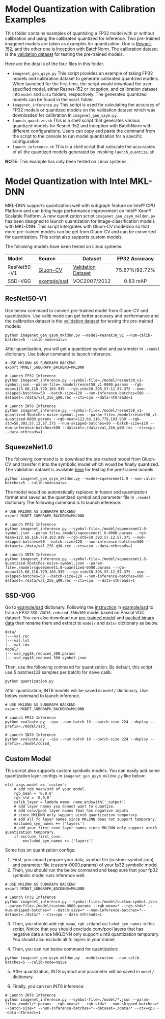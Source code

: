 # Model Quantization with Calibration Examples
This folder contains examples of quantizing a FP32 model with or without calibration and using the calibrated
quantized for inference. Two pre-trained imagenet models are taken as examples for quantization. One is
[Resnet-152](http://data.mxnet.io/models/imagenet/resnet/152-layers/), and the other one is
[Inception with BatchNorm](http://data.mxnet.io/models/imagenet/inception-bn/). The calibration dataset
is the [validation dataset](http://data.mxnet.io/data/val_256_q90.rec) for testing the pre-trained models.

Here are the details of the four files in this folder.
- `imagenet_gen_qsym.py` This script provides an example of taking FP32 models and calibration dataset to generate
calibrated quantized models. When launched for the first time, the script would download the user-specified model,
either Resnet-152 or Inception,
and calibration dataset into `model` and `data` folders, respectively. The generated quantized models can be found in
the `model` folder.
- `imagenet_inference.py` This script is used for calculating the accuracy of FP32 models or quantized models on the
validation dataset which was downloaded for calibration in `imagenet_gen_qsym.py`.
- `launch_quantize.sh` This is a shell script that generates various quantized models for Resnet-152 and
Inception with BatchNorm with different configurations. Users can copy and paste the command from the script to
the console to run model quantization for a specific configuration.
- `launch_inference.sh` This is a shell script that calculate the accuracies of all the quantized models generated
by invoking `launch_quantize.sh`.

**NOTE**: This example has only been tested on Linux systems.

# Model Quantization with Intel MKL-DNN

MKL-DNN supports quantization well with subgraph feature on Intel® CPU Platform and can bring huge performance improvement on Intel® Xeon® Scalable Platform. A new quantization script `imagenet_gen_qsym_mkldnn.py` has been designed to launch quantization for image-classification models with MKL-DNN. This script intergrates with Gluon-CV modelzoo so that more pre-trained models can be get from Gluon-CV and can be converted for quantization. This script also supports custom models.

The following models have been tested on Linux systems.

| Model | Source | Dataset | FP32 Accuracy | INT8 Accuracy |
|:---|:---|---|:---:|:---:|
| ResNet50-V1  | [Gluon-CV](https://gluon-cv.mxnet.io/model_zoo/classification.html)  | [Validation Dataset](http://data.mxnet.io/data/val_256_q90.rec)  | 75.87%/92.72%  |  75.71%/92.65% |
| SSD-VGG | [example/ssd](https://github.com/apache/incubator-mxnet/tree/master/example/ssd)  | VOC2007/2012  | 0.83 mAP  | 0.82 mAP  |

## ResNet50-V1

Use below command to convert pre-trained model from Gluon-CV and quantization. Use calib mode can get better accuracy and performance and the calibration dataset
is the [validation dataset](http://data.mxnet.io/data/val_256_q90.rec) for testing the pre-trained models:

```
python imagenet_gen_qsym_mkldnn.py --model=resnet50_v1 --num-calib-batches=5 --calib-mode=naive
```

After quantization, you will get a quantized symbol and parameter in `./model` dictionary. Use below command to launch inference.

```
# USE MKLDNN AS SUBGRAPH BACKEND
export MXNET_SUBGRAPH_BACKEND=MKLDNN

# Launch FP32 Inference 
python imagenet_inference.py --symbol-file=./model/resnet50_v1-symbol.json --param-file=./model/resnet50_v1-0000.params --rgb-mean=123.68,116.779,103.939 --rgb-std=58.393,57.12,57.375 --num-skipped-batches=50 --batch-size=128 --num-inference-batches=500 --dataset=./data/val_256_q90.rec --ctx=cpu --data-nthreads=1

# Launch INT8 Inference
python imagenet_inference.py --symbol-file=./model/resnet50_v1-quantized-5batches-naive-symbol.json --param-file=./model/resnet50_v1-quantized-0000.params --rgb-mean=123.68,116.779,103.939 --rgb-std=58.393,57.12,57.375 --num-skipped-batches=50 --batch-size=128 --num-inference-batches=500 --dataset=./data/val_256_q90.rec --ctx=cpu  --data-nthreads=1
```

## SqueezeNet1.0

The following command is to download the pre-trained model from Gluon-CV and transfer it into the symbolic model which would be finally quantized.  The validation dataset is available [here](http://data.mxnet.io/data/val_256_q90.rec) for testing the pre-trained models:

```
python imagenet_gen_qsym_mkldnn.py --model=squeezenet1.0 --num-calib-batches=5 --calib-mode=naive
```
The model would be automatically replaced in fusion and quantization format and saved as the quantized symbol and parameter fils in `./model` dictionary
The following command is to launch inference.

```
# USE MKLDNN AS SUBGRAPH BACKEND
export MXNET_SUBGRAPH_BACKEND=MKLDNN

# Launch FP32 Inference
python imagenet_inference.py --symbol-file=./model/squeezenet1.0-symbol.json --param-file=./model/squeezenet1.0-0000.params --rgb-mean=123.68,116.779,103.939 --rgb-std=58.393,57.12,57.375 --num-skipped-batches=50 --batch-size=128 --num-inference-batches=500 --dataset=./data/val_256_q90.rec --ctx=cpu --data-nthreads=1

# Launch INT8 Inference
python imagenet_inference.py --symbol-file=./model/squeezenet1.0-quantized-5batches-naive-symbol.json --param-file=./model/squeezenet1.0-quantized-0000.params --rgb-mean=123.68,116.779,103.939 --rgb-std=58.393,57.12,57.375 --num-skipped-batches=50 --batch-size=128 --num-inference-batches=500 --dataset=./data/val_256_q90.rec --ctx=cpu  --data-nthreads=1
```

## SSD-VGG

Go to [example/ssd](https://github.com/apache/incubator-mxnet/tree/master/example/ssd) dictionary. Following the [instruction](https://github.com/apache/incubator-mxnet/tree/master/example/ssd#train-the-model) in [example/ssd](https://github.com/apache/incubator-mxnet/tree/master/example/ssd) to train a FP32 `SSD-VGG16_reduced_300x300` model based on Pascal VOC dataset. You can also download our [pre-trained model](http://apache-mxnet.s3-accelerate.dualstack.amazonaws.com/gluon/models/ssd_vgg16_reduced_300-dd479559.zip) and [packed binary data](http://apache-mxnet.s3-accelerate.dualstack.amazonaws.com/gluon/dataset/ssd-val-fc19a535.zip) then rename them and extract to `model/` and `data/` dictionary as below.

```
data/
|---val.rec
|---val.lxt
|---val.idx
model/
|---ssd_vgg16_reduced_300.params
|---ssd_vgg16_reduced_300-symbol.json
```

Then, use the following command for quantization. By default, this script use 5 batches(32 samples per batch) for naive calib:

```
python quantization.py
```

After quantization, INT8 models will be saved in `model/` dictionary.  Use below command to launch inference.

```
# USE MKLDNN AS SUBGRAPH BACKEND
export MXNET_SUBGRAPH_BACKEND=MKLDNN

# Launch FP32 Inference 
python evaluate.py --cpu --num-batch 10 --batch-size 224 --deploy --prefix=./model/ssd_

# Launch INT8 Inference
python evaluate.py --cpu --num-batch 10 --batch-size 224 --deploy --prefix=./model/cqssd_
```

## Custom Model

This script also supports custom symbolic models. You can easily add some quantization layer configs in `imagenet_gen_qsym_mkldnn.py` like below:

```
elif args.model == 'custom':
    # add rgb mean/std of your model.
    rgb_mean = '0,0,0'
    rgb_std = '0,0,0'
    calib_layer = lambda name: name.endswith('_output')
    # add layer names you donnot want to quantize.
    # add conv/pool layer names that has negative inputs
    # since MKLDNN only support uint8 quantization temporary.
    # add all fc layer names since MKLDNN does not support temporary.
    excluded_sym_names += ['layers']
    # add your first conv layer names since MKLDNN only support uint8 quantization temporary.
    if exclude_first_conv:
        excluded_sym_names += ['layers']
```

Some tips on quantization configs:

1. First, you should prepare your data, symbol file (custom-symbol.json) and parameter file (custom-0000.params) of your fp32 symbolic model.
2. Then, you should run the below command and keep sure that your fp32 symbolic model runs inference well.

```
# USE MKLDNN AS SUBGRAPH BACKEND
export MXNET_SUBGRAPH_BACKEND=MKLDNN

# Launch FP32 Inference 
python imagenet_inference.py --symbol-file=./model/custom-symbol.json --param-file=./model/custom-0000.params --rgb-mean=* --rgb-std=* --num-skipped-batches=* --batch-size=* --num-inference-batches=*--dataset=./data/* --ctx=cpu --data-nthreads=1
```

3. Then, you should add `rgb_mean`, `rgb_std`and `excluded_sym_names` in this script. Notice that you should exxclude conv/pool layers that has negative data since MKLDNN only support uint8 quantization temporary. You should also exclude all fc layers in your mdoel.

4. Then, you can run below command for quantization:

```
python imagenet_gen_qsym_mkldnn.py --model=custom --num-calib-batches=5 --calib-mode=naive
```

5. After quantization, INT8 symbol and parameter will be saved in `model/` dictionary.

6. Finally, you can run INT8 inference:

```
# Launch INT8 Inference 
python imagenet_inference.py --symbol-file=./model/*.json --param-file=./model/*.params --rgb-mean=* --rgb-std=* --num-skipped-batches=* --batch-size=* --num-inference-batches=*--dataset=./data/* --ctx=cpu --data-nthreads=1
```
